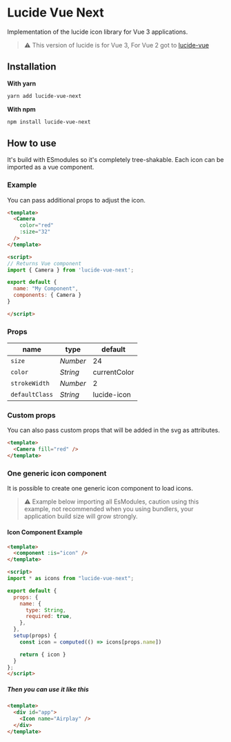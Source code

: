 # Lucide Vue Next

Implementation of the lucide icon library for Vue 3 applications.

> ⚠️ This version of lucide is for Vue 3, For Vue 2 got to [lucide-vue](lucide-vue)

## Installation

**With yarn**

```bash
yarn add lucide-vue-next
```

**With npm**

```bash
npm install lucide-vue-next
```

## How to use

It's build with ESmodules so it's completely tree-shakable.
Each icon can be imported as a vue component.

### Example

You can pass additional props to adjust the icon.

``` html
<template>
  <Camera
    color="red"
    :size="32"
  />
</template>

<script>
// Returns Vue component
import { Camera } from 'lucide-vue-next';

export default {
  name: "My Component",
  components: { Camera }
}

</script>
```

### Props

|  name        |   type   |  default
| ------------ | -------- | --------
| `size`       | *Number* | 24
| `color`      | *String* | currentColor
| `strokeWidth`| *Number* | 2
| `defaultClass`| *String* | lucide-icon

### Custom props

You can also pass custom props that will be added in the svg as attributes.

``` html
<template>
  <Camera fill="red" />
</template>
```

### One generic icon component

It is possible to create one generic icon component to load icons.

> ⚠️ Example below importing all EsModules, caution using this example, not recommended when you using bundlers, your application build size will grow strongly.

#### Icon Component Example

``` html
<template>
  <component :is="icon" />
</template>

<script>
import * as icons from "lucide-vue-next";

export default {
  props: {
    name: {
      type: String,
      required: true,
    },
  },
  setup(props) {
    const icon = computed(() => icons[props.name])

    return { icon }
  }
};
</script>
```

##### Then you can use it like this

``` html
<template>
  <div id="app">
    <Icon name="Airplay" />
  </div>
</template>
```
